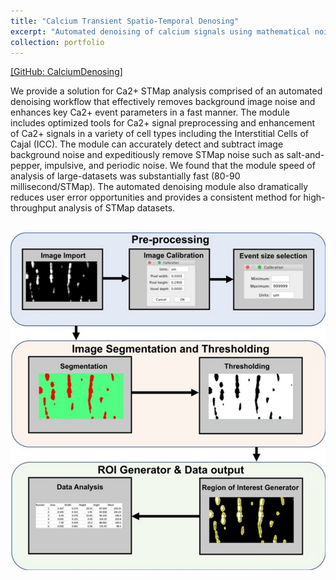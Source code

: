 ```yaml
---
title: "Calcium Transient Spatio-Temporal Denosing"
excerpt: "Automated denoising of calcium signals using mathematical noise modeling."
collection: portfolio
---
```


[[GitHub: CalciumDenosing]](https://github.com/SharifAmit/CalciumDenoising)

We provide a solution for Ca2+ STMap analysis comprised of an automated denoising workflow that effectively removes background image noise and enhances key Ca2+ event parameters in a fast manner. The module includes optimized tools for Ca2+ signal preprocessing and enhancement of Ca2+ signals in a variety of cell types including the Interstitial Cells of Cajal (ICC). The module can accurately detect and subtract image background noise and expeditiously remove STMap noise such as salt-and-pepper, impulsive, and periodic noise. We found that the module speed of analysis of large-datasets was substantially fast (80-90 millisecond/STMap). The automated denoising module also dramatically reduces user error opportunities and provides a consistent method for high-throughput analysis of STMap datasets. 

<br/><img src='/images/cellcalcium.jpg'>